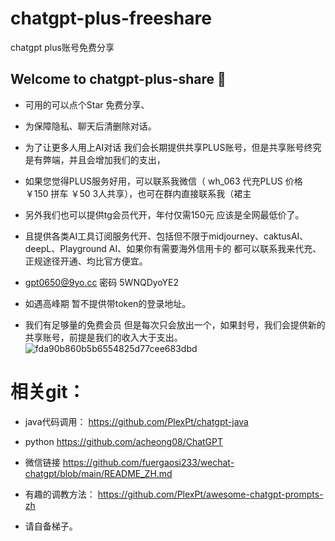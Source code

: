 # chatgpt-plus-freeshare
chatgpt plus账号免费分享

## Welcome to chatgpt-plus-share 👋
- 可用的可以点个Star 免费分享、
- 为保障隐私、聊天后清删除对话。
- 为了让更多人用上AI对话 我们会长期提供共享PLUS账号，但是共享账号终究是有弊端，并且会增加我们的支出，
- 如果您觉得PLUS服务好用，可以联系我微信（ wh_063 代充PLUS 价格￥150 拼车 ￥50 3人共享），也可在群内直接联系我（裙主
- 另外我们也可以提供tg会员代开，年付仅需150元 应该是全网最低价了。
- 且提供各类AI工具订阅服务代开、包括但不限于midjourney、caktusAI、deepL、Playground AI、如果你有需要海外信用卡的 都可以联系我来代充、正规途径开通、均比官方便宜。

- gpt0650@9yo.cc  密码 5WNQDyoYE2 
- 如遇高峰期 暂不提供带token的登录地址。
- 我们有足够量的免费会员 但是每次只会放出一个，如果封号，我们会提供新的共享账号，前提是我们的收入大于支出。
![fda90b860b5b6554825d77cee683dbd](https://user-images.githubusercontent.com/10624938/223598442-ff579f97-8cd3-4bfe-8f7c-421179a0895d.jpg)


# 相关git：
- java代码调用：
https://github.com/PlexPt/chatgpt-java

- python
https://github.com/acheong08/ChatGPT


- 微信链接
https://github.com/fuergaosi233/wechat-chatgpt/blob/main/README_ZH.md


- 有趣的调教方法：
https://github.com/PlexPt/awesome-chatgpt-prompts-zh



- 请自备梯子。
